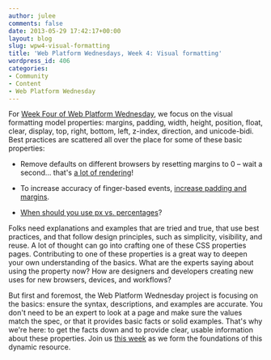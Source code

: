 ```yaml
---
author: julee
comments: false
date: 2013-05-29 17:42:17+00:00
layout: blog
slug: wpw4-visual-formatting
title: 'Web Platform Wednesdays, Week 4: Visual formatting'
wordpress_id: 406
categories:
- Community
- Content
- Web Platform Wednesday
---
```


For [Week Four of Web Platform Wednesday](http://docs.webplatform.org/wiki/Meta:web_platform_wednesday), we focus on the visual formatting model properties: margins, padding, width, height, position, float, clear, display, top, right, bottom, left, z-index, direction, and unicode-bidi. Best practices are scattered all over the place for some of these basic properties:



	
  * Remove defaults on different browsers by resetting margins to 0 – wait a second… that's [a lot of rendering](http://www.christianmontoya.com/2007/02/01/css-techniques-i-use-all-the-time/)!

	
  * To increase accuracy of finger-based events, [increase padding and margins](http://www.html5rocks.com/en/mobile/touchandmouse/).

	
  * [When should you use px vs. percentages](http://css-tricks.com/forums/discussion/15295/responsive-web-design-when-to-use-px-vs-on-margins-and-padding/p1)?


Folks need explanations and examples that are tried and true, that use best practices, and that follow design principles, such as simplicity, visibility, and reuse. A lot of thought can go into crafting one of these CSS properties pages. Contributing to one of these properties is a great way to deepen your own understanding of the basics. What are the experts saying about using the property now? How are designers and developers creating new uses for new browsers, devices, and workflows?

But first and foremost, the Web Platform Wednesday project is focusing on the basics: ensure the syntax, descriptions, and examples are accurate. You don't need to be an expert to look at a page and make sure the values match the spec, or that it provides basic facts or solid examples. That's why we're here: to get the facts down and to provide clear, usable information about these properties. Join us [this week](http://docs.webplatform.org/wiki/Meta:web_platform_wednesday) as we form the foundations of this dynamic resource.
